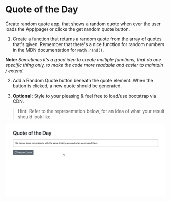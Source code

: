 # Quote of the Day

Create random quote app, that shows a random quote when ever the user loads the App(page) or clicks the get random quote button.

1.  Create a function that returns a random quote from the array of
    quotes that's given. Remember that there's a nice function for
    random numbers in the MDN documentation for `Math.rand()`.

**Note:** _Sometimes it's a good idea to create multiple functions, that
do one specific thing only, to make the code more readable and
easier to maintain / extend._

2.  Add a Random Quote button beneath the quote element. When the button is clicked, a new quote should be generated.

3.  **Optional:** Style to your pleasing & feel free to load/use bootstrap via CDN.

> Hint: Refer to the representation below, for an idea of what your result should look like.

![demo](demo.gif)
